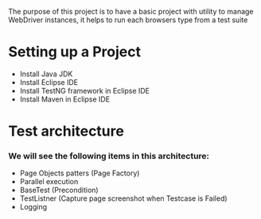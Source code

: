 The purpose of this project is to have a basic project with utility to manage WebDriver instances, it helps to run each browsers type from a test suite
# Setting up a Project
- Install Java JDK
- Install Eclipse IDE
- Install TestNG framework in Eclipse IDE 
- Install Maven in Eclipse IDE

# Test architecture
### We will see the following items in this architecture:
- Page Objects patters (Page Factory)
- Parallel execution
- BaseTest (Precondition)
- TestListner (Capture page screenshot when Testcase is Failed)
- Logging

